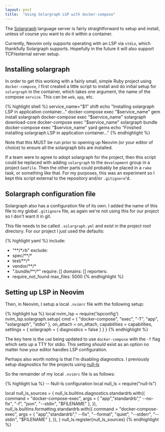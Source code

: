 ```yaml
---
layout: post
title:  "Using Solargraph LSP with docker-compose"
---
```

The [Solargraph][solargraph] language server is fairly straightforward to setup
and install, unless of course you want to do it within a container.

Currently, Neovim only supports operating with an LSP via `stdio`, which
thankfully Solargraph supports. Hopefully in the future it will also support
TCP/external server setup.

## Installing solargraph

In order to get this working with a fairly small, simple Ruby project using
`docker-compose`, I first created a little script to install and do initial
setup for `solargraph` in the container, which takes one argument, the name of
the compose `service`. This can be `web`, `app`, etc.

{% highlight shell %}
service_name="$1"
shift
echo "Installing solargraph LSP in application container..."
docker-compose exec "$service_name" gem install solargraph
docker-compose exec "$service_name" solargraph download-core
docker-compose exec "$service_name" solargraph bundle
docker-compose exec "$service_name" yard gems
echo "Finished installing solargraph LSP in application container..."
{% endhighlight %}

Note that this MUST be run prior to opening up Neovim (or your editor of choice)
to ensure all the solargraph bits are installed.

If a team were to agree to adopt solargraph for the project, then this script
could be replaced with adding `solargraph` to the `development` group in a
project `Gemfile`. Then the other parts could probably be placed in a `rake`
task, or something like that. For my purposes, this was an experiment so I kept
this script external to the repository and/or `.gitignore`'d.

## Solargraph configuration file

Solargraph also has a configuration file of its own. I added the name of this
file to my global `.gitignore` file, as again we're not using this for our
project so I don't want it in git.

This file needs to be called `.solargraph.yml` and exist in the project root
directory. For our project I just used the defaults:

{% highlight yaml %}
include:
- "**/*.rb"
exclude:
- spec/**/*
- test/**/*
- vendor/**/*
- ".bundle/**/*"
require: []
domains: []
reporters:
- require_not_found
max_files: 5000
{% endhighlight %}

## Setting up LSP in Neovim

Then, in Neovim, I setup a local `.nvimrc` file with the following setup:

{% highlight lua %}
local nvim_lsp = require('lspconfig')
nvim_lsp.solargraph.setup{
  cmd = { "docker-compose", "exec", "-T", "app", "solargraph", "stdio" },
  on_attach = on_attach,
  capabilities = capabilities,
  settings = {
    solargraph = {
      diagnostics = false
    }
  }
}
{% endhighlight %}

The key here is the `cmd` being updated to use `docker-compose` with the `-T`
flag which sets up a TTY for stdio. This setting _should_ exist as an option no
matter how your editor handles LSP configuration.

Perhaps also worth noting is that I'm disabling diagnostics. I previously setup
diagnostics for the projects using [null-ls][null-ls]

So the remainder of my local `.nvimrc` file is as follows:

{% highlight lua %}
-- Null-ls configuration
local null_ls = require("null-ls")

local null_ls_sources = {
  null_ls.builtins.diagnostics.standardrb.with({
    command = "docker-compose-exec",
    args = { "app","standardrb"," --no-fix", "-f", "json", "--stdin", "$FILENAME" },
  }),
  null_ls.builtins.formatting.standardrb.with({
    command = "docker-compose-exec",
    args = { "app","standardrb"," --fix", "--format", "quiet", "--stderr", "--stdin", "$FILENAME" },
  }),
}
null_ls.register(null_ls_sources)
{% endhighlight %}

[null-ls]: https://github.com/jose-elias-alvarez/null-ls.nvim/
[solargraph]: https://solargraph.org/
